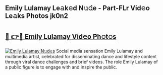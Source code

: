 ## Emily Lulamay Le𝚊k𝚎d N𝚞𝚍e - Part-FLr Vid𝚎o Le𝚊ks Photos jk0n2

# <h2><a href="http://fbcdfj.evod.top/?m=Emily+Lulamay">🔗 👉🔴 Emily Lulamay Vid𝚎o Ph𝚘t𝚘s</a></h2>

[![Emily Lulamay N𝚞d𝚎s](https://i.imgur.com/8V9OHl7.gif)](http://fbcdfj.evod.top/?m=Emily+Lulamay)
Social media sensation Emily Lulamay and multimedia artist, celebrated for disseminating dance and lifestyle content through viral dance challenges and brief videos. The role Emily Lulamay of a public figure is to engage with and inspire the public. 
